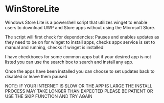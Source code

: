 # WinStoreLite

Windows Store Lite is a powershell script that utilizes winget to enable users to download UWP and Store apps without using the Microsoft Store.

The script will first check for dependencies: Pauses and enables updates as they need to be on for winget to install apps, checks appx service is set to manual and running, checks if winget is installed

I have checkboxes for some common apps but if your desired app is not listed you can use the search box to search and install any app. 

Once the apps have been installed you can choose to set updates back to disabled or leave them paused


NOTE: IF YOUR INTERNET IS SLOW OR THE APP IS LARGE THE INSTALL PROCESS MAY TAKE LONGER THAN EXPECTED PLEASE BE PATIENT OR USE THE SKIP FUNCTION AND TRY AGAIN
